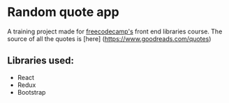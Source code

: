 # Random quote app

A training project made for [freecodecamp's](https://www.freecodecamp.org) front end libraries course. 
The source of all the quotes is [here] (https://www.goodreads.com/quotes)

## Libraries used:
- React
- Redux
- Bootstrap
